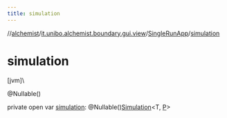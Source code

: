 ```yaml
---
title: simulation
---
```

//[alchemist](../../../index.html)/[it.unibo.alchemist.boundary.gui.view](../index.html)/[SingleRunApp](index.html)/[simulation](simulation.html)



# simulation



[jvm]\




@Nullable()



private open var [simulation](simulation.html): @Nullable()[Simulation](../../it.unibo.alchemist.core.interfaces/-simulation/index.html)<T, [P](../../it.unibo.alchemist.boundary.gui.effects.json/-effect-serializer/effect-from-file.html)>




